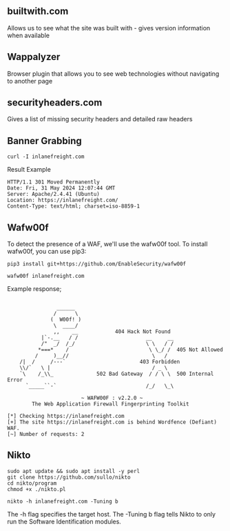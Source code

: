 ## builtwith.com
Allows us to see what the site was built with - gives version information when available

## Wappalyzer
Browser plugin that allows you to see web technologies without navigating to another page

## securityheaders.com
Gives a list of missing security headers and detailed raw headers

## Banner Grabbing

```
curl -I inlanefreight.com
```

Result Example
```
HTTP/1.1 301 Moved Permanently
Date: Fri, 31 May 2024 12:07:44 GMT
Server: Apache/2.4.41 (Ubuntu)
Location: https://inlanefreight.com/
Content-Type: text/html; charset=iso-8859-1
```

## Wafw00f

To detect the presence of a WAF, we'll use the wafw00f tool. To install wafw00f, you can use pip3:
```
pip3 install git+https://github.com/EnableSecurity/wafw00f
```

```
wafw00f inlanefreight.com
```

Example response;
```

                ______
               /      \
              (  W00f! )
               \  ____/
               ,,    __            404 Hack Not Found
           |`-.__   / /                      __     __
           /"  _/  /_/                       \ \   / /
          *===*    /                          \ \_/ /  405 Not Allowed
         /     )__//                           \   /
    /|  /     /---`                        403 Forbidden
    \\/`   \ |                                 / _ \
    `\    /_\\_              502 Bad Gateway  / / \ \  500 Internal Error
      `_____``-`                             /_/   \_\

                        ~ WAFW00F : v2.2.0 ~
        The Web Application Firewall Fingerprinting Toolkit
    
[*] Checking https://inlanefreight.com
[+] The site https://inlanefreight.com is behind Wordfence (Defiant) WAF.
[~] Number of requests: 2
```

## Nikto

```
sudo apt update && sudo apt install -y perl
git clone https://github.com/sullo/nikto
cd nikto/program
chmod +x ./nikto.pl
```

```
nikto -h inlanefreight.com -Tuning b
```

The -h flag specifies the target host. The -Tuning b flag tells Nikto to only run the Software Identification modules.

